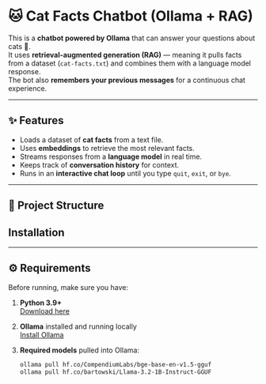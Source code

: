 # 🐱 Cat Facts Chatbot (Ollama + RAG)

This is a **chatbot powered by Ollama** that can answer your questions about cats 🐾.  
It uses **retrieval-augmented generation (RAG)** — meaning it pulls facts from a dataset (`cat-facts.txt`) and combines them with a language model response.  
The bot also **remembers your previous messages** for a continuous chat experience.

---

## ✨ Features
- Loads a dataset of **cat facts** from a text file.
- Uses **embeddings** to retrieve the most relevant facts.
- Streams responses from a **language model** in real time.
- Keeps track of **conversation history** for context.
- Runs in an **interactive chat loop** until you type `quit`, `exit`, or `bye`.

---

## 📂 Project Structure


## Installation

---

## ⚙️ Requirements
Before running, make sure you have:

1. **Python 3.9+**  
   [Download here](https://www.python.org/downloads/)

2. **Ollama** installed and running locally  
   [Install Ollama](https://ollama.ai)

3. **Required models** pulled into Ollama:
   ```bash
   ollama pull hf.co/CompendiumLabs/bge-base-en-v1.5-gguf
   ollama pull hf.co/bartowski/Llama-3.2-1B-Instruct-GGUF
